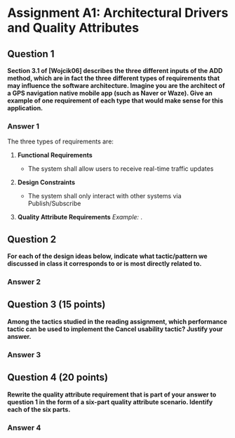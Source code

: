 # **Assignment A1: Architectural Drivers and Quality Attributes**
## **Question 1**

**Section 3.1 of \[Wojcik06] describes the three different inputs of the ADD method, which are in fact the three different types of requirements that may influence the software architecture.
Imagine you are the architect of a GPS navigation native mobile app (such as Naver or Waze). Give an example of one requirement of each type that would make sense for this application.**

### **Answer 1**
The three types of requirements are:
1. **Functional Requirements**
   + The system shall allow users to receive real-time traffic updates 

2. **Design Constraints**
   + The system shall only interact with other systems via Publish/Subscribe 

3. **Quality Attribute Requirements**
   *Example:* .

## **Question 2**
**For each of the design ideas below, indicate what tactic/pattern we discussed in class it corresponds to or is most directly related to.**

### **Answer 2**

## **Question 3** (15 points)
**Among the tactics studied in the reading assignment, which performance tactic can be used to implement the Cancel usability tactic? Justify your answer.**

### **Answer 3**

## **Question 4** (20 points)
**Rewrite the quality attribute requirement that is part of your answer to question 1 in the form of a six-part quality attribute scenario. Identify each of the six parts.**

### **Answer 4**
